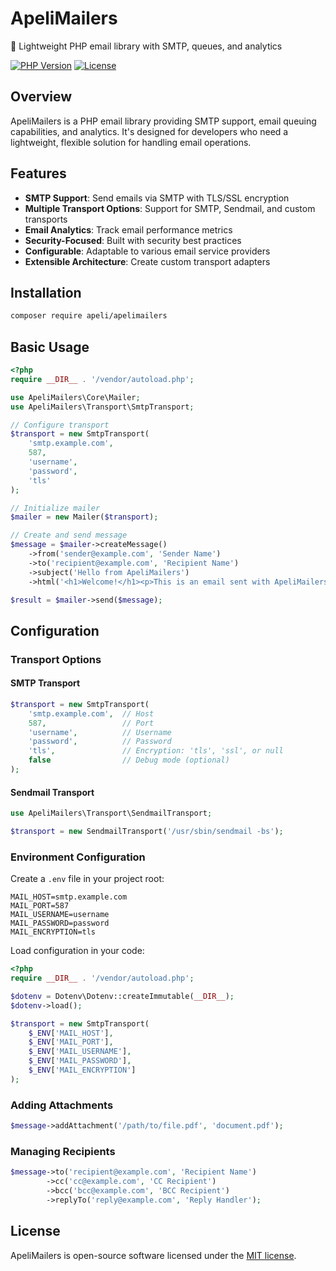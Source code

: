 # ApeliMailers

📧 Lightweight PHP email library with SMTP, queues, and analytics

[![PHP Version](https://img.shields.io/badge/PHP-8.1%2B-blue.svg)](https://php.net/)
[![License](https://img.shields.io/badge/license-MIT-green.svg)](https://opensource.org/licenses/MIT)

## Overview

ApeliMailers is a PHP email library providing SMTP support, email queuing capabilities, and analytics. It's designed for developers who need a lightweight, flexible solution for handling email operations.

## Features

- **SMTP Support**: Send emails via SMTP with TLS/SSL encryption
- **Multiple Transport Options**: Support for SMTP, Sendmail, and custom transports
- **Email Analytics**: Track email performance metrics
- **Security-Focused**: Built with security best practices
- **Configurable**: Adaptable to various email service providers
- **Extensible Architecture**: Create custom transport adapters

## Installation

```bash
composer require apeli/apelimailers
```

## Basic Usage

```php
<?php
require __DIR__ . '/vendor/autoload.php';

use ApeliMailers\Core\Mailer;
use ApeliMailers\Transport\SmtpTransport;

// Configure transport
$transport = new SmtpTransport(
    'smtp.example.com',
    587,
    'username',
    'password',
    'tls'
);

// Initialize mailer
$mailer = new Mailer($transport);

// Create and send message
$message = $mailer->createMessage()
    ->from('sender@example.com', 'Sender Name')
    ->to('recipient@example.com', 'Recipient Name')
    ->subject('Hello from ApeliMailers')
    ->html('<h1>Welcome!</h1><p>This is an email sent with ApeliMailers.</p>');

$result = $mailer->send($message);
```

## Configuration

### Transport Options

#### SMTP Transport

```php
$transport = new SmtpTransport(
    'smtp.example.com',  // Host
    587,                 // Port
    'username',          // Username
    'password',          // Password
    'tls',               // Encryption: 'tls', 'ssl', or null
    false                // Debug mode (optional)
);
```

#### Sendmail Transport

```php
use ApeliMailers\Transport\SendmailTransport;

$transport = new SendmailTransport('/usr/sbin/sendmail -bs');
```

### Environment Configuration

Create a `.env` file in your project root:

```
MAIL_HOST=smtp.example.com
MAIL_PORT=587
MAIL_USERNAME=username
MAIL_PASSWORD=password
MAIL_ENCRYPTION=tls
```

Load configuration in your code:

```php
<?php
require __DIR__ . '/vendor/autoload.php';

$dotenv = Dotenv\Dotenv::createImmutable(__DIR__);
$dotenv->load();

$transport = new SmtpTransport(
    $_ENV['MAIL_HOST'],
    $_ENV['MAIL_PORT'],
    $_ENV['MAIL_USERNAME'],
    $_ENV['MAIL_PASSWORD'],
    $_ENV['MAIL_ENCRYPTION']
);
```

### Adding Attachments

```php
$message->addAttachment('/path/to/file.pdf', 'document.pdf');
```

### Managing Recipients

```php
$message->to('recipient@example.com', 'Recipient Name')
        ->cc('cc@example.com', 'CC Recipient')
        ->bcc('bcc@example.com', 'BCC Recipient')
        ->replyTo('reply@example.com', 'Reply Handler');
```


## License

ApeliMailers is open-source software licensed under the [MIT license](https://opensource.org/licenses/MIT).